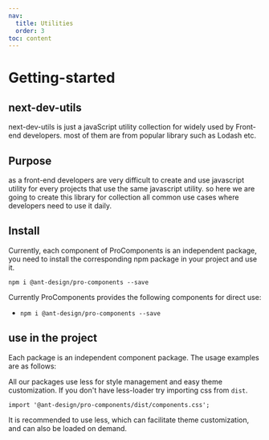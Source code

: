 ```yaml
---
nav:
  title: Utilities
  order: 3
toc: content
---
```


# Getting-started

## next-dev-utils

next-dev-utils is just a javaScript utility collection for widely used by Front-end developers.
most of them are from popular library such as Lodash etc.

## Purpose

as a front-end developers are very difficult to create and use javascript utility for every projects that use the same javascript utility. so here we are going to create this library for collection all common use cases where developers need to use it daily.

## Install

Currently, each component of ProComponents is an independent package, you need to install the corresponding npm package in your project and use it.

```shell
npm i @ant-design/pro-components --save
```

Currently ProComponents provides the following components for direct use:

- `npm i @ant-design/pro-components --save`

## use in the project

Each package is an independent component package. The usage examples are as follows:

All our packages use less for style management and easy theme customization. If you don't have less-loader try importing css from `dist`.

```tsx | pure
import '@ant-design/pro-components/dist/components.css';
```

It is recommended to use less, which can facilitate theme customization, and can also be loaded on demand.
